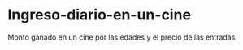 Ingreso-diario-en-un-cine
=========================

Monto ganado en un cine por las edades y el precio de las entradas
